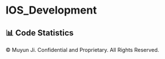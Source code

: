 # IOS_Development

## 📊 Code Statistics

<!-- CODE_STATS_START -->
<!-- CODE_STATS_END -->



© Muyun Ji. Confidential and Proprietary. All Rights Reserved.
